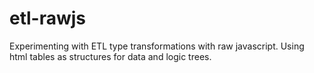 # etl-rawjs
Experimenting with ETL type transformations with raw javascript. Using html tables as structures for data and logic trees.
